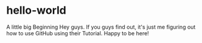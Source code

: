 # hello-world
A little big Beginning
Hey guys. If you guys find out, it's just me figuring out how to use GitHub using their Tutorial. Happy to be here!
